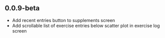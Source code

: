 ## 0.0.9-beta
- Add recent entries button to supplements screen
- Add scrollable list of exercise entries below scatter plot in exercise log screen
